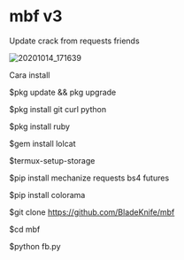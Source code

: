 # mbf v3

Update crack from requests friends

![20201014_171639](https://user-images.githubusercontent.com/66865892/95977463-71667780-0e08-11eb-9b96-0f7ab7fa057a.jpg)


Cara install

$pkg update && pkg upgrade

$pkg install git curl python

$pkg install ruby

$gem install lolcat

$termux-setup-storage

$pip install mechanize requests bs4 futures

$pip install colorama

$git clone https://github.com/BladeKnife/mbf

$cd mbf

$python fb.py
